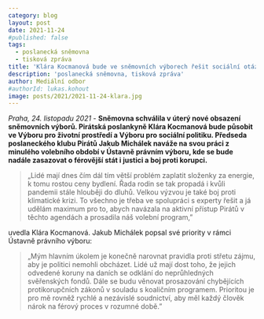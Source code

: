 ```yaml
---
category: blog
layout: post
date: 2021-11-24
#published: false
tags: 
  - poslanecká sněmovna
  - tisková zpráva
title: 'Klára Kocmanová bude ve sněmovních výborech řešit sociální otázky a životní prostředí. Jakub Michálek naváže na svou práci v Ústavně právním výboru'
description: 'poslanecká sněmovna, tisková zpráva'
author: Mediální odbor
#authorId: lukas.kohout
image: posts/2021/2021-11-24-klara.jpg
---
```



 

*Praha, 24. listopadu 2021* - **Sněmovna schválila v úterý nové obsazení sněmovních výborů. Pirátská poslankyně Klára Kocmanová bude působit ve Výboru pro životní prostředí a Výboru pro sociální politiku. Předseda poslaneckého klubu Pirátů Jakub Michálek naváže na svou práci z minulého volebního období v Ústavně právním výboru, kde se bude nadále zasazovat o férovější stát i justici a boj proti korupci.**

> „Lidé mají dnes čím dál tím větší problém zaplatit složenky za energie, k tomu rostou ceny bydlení. Řada rodin se tak propadá i kvůli pandemii stále hlouběji do dluhů. Velkou výzvou je také boj proti klimatické krizi. To všechno je třeba ve spolupráci s experty řešit a já udělám maximum pro to, abych navázala na aktivní přístup Pirátů v těchto agendách a prosadila náš volební program,”  

uvedla Klára Kocmanová. Jakub Michálek popsal své priority v rámci Ústavně právního výboru: 
> „Mým hlavním úkolem je konečně narovnat pravidla proti střetu zájmu, aby je politici nemohli obcházet. Lidé už mají dost toho, že jejich odvedené koruny na daních se odklání do neprůhledných svěřenských fondů. Dále se budu věnovat prosazování chybějících protikorupčních zákonů v souladu s koaličním programem. Prioritou je pro mě rovněž rychlé a nezávislé soudnictví, aby měl každý člověk nárok na férový proces v rozumné době.”
